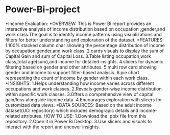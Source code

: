 # Power-Bi-project
*Income Evaluation:
*OVERVIEW:
This is Power Bi report provides an interactive analysis of income distribution based on occupation ,gender,and work class.The goal is to identify income patterns using visualizations and filters for better understanding and exploration of the dataset.
*FEATURES:
1.100% stacked column char showing the percentage distribution of income by occupation,gender,and work class.
2.cards visuals to display the sum of Capital Gain and sum of Capital Loss.
3.Table listing occupation,work class,total age(sum),and income for detailed insights.
4.slicers for dynamic filtering based on gender and other attributes.
5.multi row card showing gender and income to suppoet filter-based analysis.
6.pie chart representing the count of income by gender within each work class.
*INSIGHTS:
1.Helps understanding how income varies across different occupations and work classes.
2.Reveals gender-wise income distribution within specific work classes.
3.Offers a comprehensive view of capital gain/loss alongside income data.
4.Encourages exploration with slicers for customized data views.
*DATA SOURCES:
Based on the adult income dataset(UCI repository) which includes demograpic details and income-related attributes.
HOW TO USE:
1.Download the .pbix file from this repository.
2.Open it in Power Bi Desktop.
3.Use slicers and visuals to interact with the report and uncover insights.
